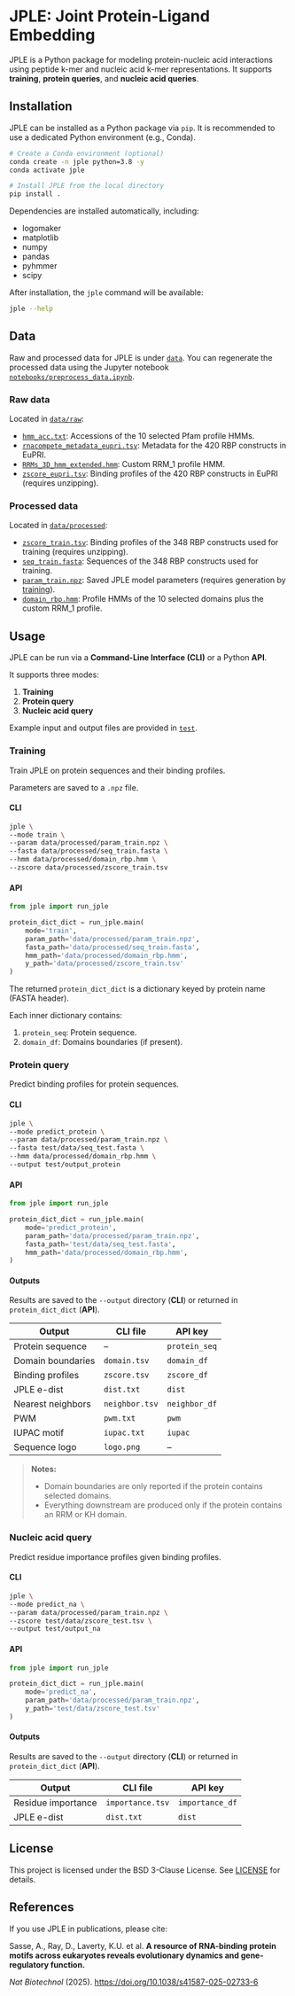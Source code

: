 # JPLE: Joint Protein-Ligand Embedding
JPLE is a Python package for modeling protein-nucleic acid interactions using 
peptide k-mer and nucleic acid k-mer representations. It supports **training**,
**protein queries**, and **nucleic acid queries**.

## Installation
JPLE can be installed as a Python package via `pip`. It is recommended to use a
dedicated Python environment (e.g., Conda).

```bash
# Create a Conda environment (optional)
conda create -n jple python=3.8 -y
conda activate jple

# Install JPLE from the local directory
pip install .
```
Dependencies are installed automatically, including:
- logomaker
- matplotlib
- numpy
- pandas
- pyhmmer
- scipy

After installation, the `jple` command will be available:
```bash
jple --help
```

## Data
Raw and processed data for JPLE is under [`data`](https://github.com/morrislab/jple/blob/main/data). 
You can regenerate the processed data using the Jupyter notebook 
[`notebooks/preprocess_data.ipynb`](https://github.com/morrislab/jple/blob/main/notebooks/preprocess_data.ipynb).

### Raw data
Located in [`data/raw`](https://github.com/morrislab/jple/blob/main/data/raw):
- [`hmm_acc.txt`](https://github.com/morrislab/jple/blob/main/data/raw/hmm_acc.txt): 
Accessions of the 10 selected Pfam profile HMMs.
- [`rnacompete_metadata_eupri.tsv`](https://github.com/morrislab/jple/blob/main/data/raw/rnacompete_metadata_eupri.tsv):
Metadata for the 420 RBP constructs in EuPRI.
- [`RRMs_3D_hmm_extended.hmm`](https://github.com/morrislab/jple/blob/main/data/raw/RRMs_3D_hmm_extended.hmm):
Custom RRM_1 profile HMM.
- [`zscore_eupri.tsv`](https://github.com/morrislab/jple/blob/main/data/raw/zscore_eupri.tsv):
Binding profiles of the 420 RBP constructs in EuPRI (requires unzipping).

### Processed data
Located in [`data/processed`](https://github.com/morrislab/jple/blob/main/data/processed):
- [`zscore_train.tsv`](https://github.com/morrislab/jple/blob/main/data/processed/zscore_train.tsv):
Binding profiles of the 348 RBP constructs used for training (requires unzipping).
- [`seq_train.fasta`](https://github.com/morrislab/jple/blob/main/data/processed/seq_train.fasta):
Sequences of the 348 RBP constructs used for training.
- [`param_train.npz`](https://github.com/morrislab/jple/blob/main/data/processed/param_train.npz):
Saved JPLE model parameters (requires generation by [training](#Training)).
- [`domain_rbp.hmm`](https://github.com/morrislab/jple/blob/main/data/processed/domain_rbp.hmm):
Profile HMMs of the 10 selected domains plus the custom RRM_1 profile.

## Usage
JPLE can be run via a **Command-Line Interface (CLI)** or a Python **API**.

It supports three modes:
1. **Training**
2. **Protein query**
3. **Nucleic acid query**

Example input and output files are provided in [`test`](https://github.com/morrislab/jple/blob/main/test).

### Training
Train JPLE on protein sequences and their binding profiles.

Parameters are saved to a `.npz` file.

#### CLI
```bash
jple \
--mode train \
--param data/processed/param_train.npz \
--fasta data/processed/seq_train.fasta \
--hmm data/processed/domain_rbp.hmm \
--zscore data/processed/zscore_train.tsv
```

#### API
```python
from jple import run_jple

protein_dict_dict = run_jple.main(
    mode='train',
    param_path='data/processed/param_train.npz',
    fasta_path='data/processed/seq_train.fasta',
    hmm_path='data/processed/domain_rbp.hmm',
    y_path='data/processed/zscore_train.tsv'
)
```
The returned `protein_dict_dict` is a dictionary keyed by protein name (FASTA
header).

Each inner dictionary contains:
1. `protein_seq`: Protein sequence.
2. `domain_df`: Domains boundaries (if present).

### Protein query
Predict binding profiles for protein sequences.

#### CLI
```bash
jple \
--mode predict_protein \
--param data/processed/param_train.npz \
--fasta test/data/seq_test.fasta \
--hmm data/processed/domain_rbp.hmm \
--output test/output_protein
```

#### API
```python
from jple import run_jple

protein_dict_dict = run_jple.main(
    mode='predict_protein',
    param_path='data/processed/param_train.npz',
    fasta_path='test/data/seq_test.fasta',
    hmm_path='data/processed/domain_rbp.hmm',
)
```

#### Outputs
Results are saved to the `--output` directory (**CLI**) or returned in
`protein_dict_dict` (**API**).

| Output            | CLI file       | API key       |
|-------------------|----------------|---------------|
| Protein sequence  | –              | `protein_seq` |
| Domain boundaries | `domain.tsv`   | `domain_df`   |
| Binding profiles  | `zscore.tsv`   | `zscore_df`   |
| JPLE e-dist       | `dist.txt`     | `dist`        |
| Nearest neighbors | `neighbor.tsv` | `neighbor_df` |
| PWM               | `pwm.txt`      | `pwm`         |
| IUPAC motif       | `iupac.txt`    | `iupac`       |
| Sequence logo     | `logo.png`     | –             |

> **Notes:**
> - Domain boundaries are only reported if the protein contains selected domains.
> - Everything downstream are produced only if the protein contains an RRM or KH domain.

### Nucleic acid query
Predict residue importance profiles given binding profiles.

#### CLI
```bash
jple \
--mode predict_na \
--param data/processed/param_train.npz \
--zscore test/data/zscore_test.tsv \
--output test/output_na
```

#### API
```python
from jple import run_jple

protein_dict_dict = run_jple.main(
    mode='predict_na',
    param_path='data/processed/param_train.npz',
    y_path='test/data/zscore_test.tsv'
)
```

#### Outputs
Results are saved to the `--output` directory (**CLI**) or returned in
`protein_dict_dict` (**API**).

| Output             | CLI file        | API key         |
|--------------------|-----------------|-----------------|
| Residue importance | `importance.tsv`| `importance_df` |
| JPLE e-dist        | `dist.txt`      | `dist`          |

## License
This project is licensed under the BSD 3-Clause License. See
[LICENSE](https://github.com/morrislab/jple/blob/main/LICENSE) for details.

## References
If you use JPLE in publications, please cite:

Sasse, A., Ray, D., Laverty, K.U. et al.
**A resource of RNA-binding protein motifs across eukaryotes reveals
evolutionary dynamics and gene-regulatory function.**

*Nat Biotechnol* (2025). https://doi.org/10.1038/s41587-025-02733-6
